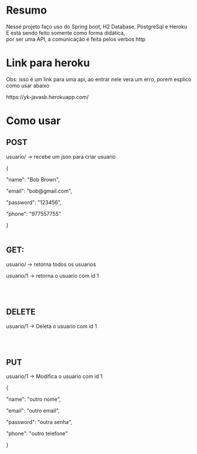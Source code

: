 # Resumo
<p>Nesse projeto faço uso do Spring boot, H2 Database, PostgreSql e Heroku<br>
E está sendo feito somente como forma didática,<br>
por ser uma API, a comunicação é feita pelos verbos http
</p>

# Link para heroku
Obs: isso é um link para uma api, ao entrar nele vera um erro, porem esplico como usar abaixo<br>
<p>https://yk-javasb.herokuapp.com/</p>

# Como usar
## POST
<p>usuario/ -> recebe um json para criar usuario</p>
<p>{</p>
<p> "name": "Bob Brown",</p>
<p> "email": "bob@gmail.com",</p>
<p> "password": "123456",</p>
<p> "phone": "977557755"</p>
<p>}
<br><br>
  
## GET:
<p>usuario/ -> retorna todos os usuarios</p>
<p>usuario/1 -> retorna o usuario com id 1</p>
<br><br>

## DELETE
<p>usuario/1 -> Deleta o usuario com id 1</p>
<br><br>

## PUT
<p>usuario/1 -> Modifica o usuario com id 1</p>
<p>{</p>
<p>"name": "outro nome",</p>
<p>"email": "outro email",</p>
<p>"password": "outra senha",</p>
<p>"phone": "outro telefone"</p>
<p>}

